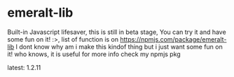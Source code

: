 # emeralt-lib
Built-in Javascript lifesaver, this is still in beta stage, You can try it and have some fun on it! :>, list of function is on https://npmjs.com/package/emeralt-lib
I dont know why am i make this kindof thing but i just want some fun on it! who knows, it is useful
for more info check my npmjs pkg

latest: 1.2.11
